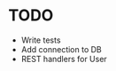 TODO
================================================================

* Write tests
* Add connection to DB
* REST handlers for User
